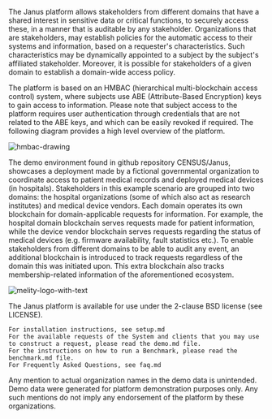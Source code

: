 The Janus platform allows stakeholders from different domains that have a shared interest in sensitive data or critical functions, to securely access these, in a manner that is auditable by any stakeholder. Organizations that are stakeholders, may establish policies for the automatic access to their systems and information, based on a requester's characteristics. Such characteristics may be dynamically appointed to a subject by the subject's affiliated stakeholder. Moreover, it is possible for stakeholders of a given domain to establish a domain-wide access policy.

The platform is based on an HMBAC (hierarchical multi-blockchain access control) system, where subjects use ABE (Attribute-Based Encryption) keys to gain access to information. Please note that subject access to the platform requires user authentication through credentials that are not related to the ABE keys, and which can be easily revoked if required. The following diagram provides a high level overview of the platform.

![hmbac-drawing](https://user-images.githubusercontent.com/31564228/191686437-d01cec8e-5687-411e-af13-851fd89a1f1d.png)

The demo environment found in github repository CENSUS/Janus, showcases a deployment made by a fictional governmental organization to coordinate access to patient medical records and deployed medical devices (in hospitals). Stakeholders in this example scenario are grouped into two domains: the hospital organizations (some of which also act as research institutes) and medical device vendors. Each domain operates its own blockchain for domain-applicable requests for information. For example, the hospital domain blockchain serves requests made for patient information, while the device vendor blockchain serves requests regarding the status of medical devices (e.g. firmware availability, fault statistics etc.). To enable stakeholders from different domains to be able to audit any event, an additional blockchain is introduced to track requests regardless of the domain this was initiated upon. This extra blockchain also tracks membership-related information of the aforementioned ecosystem.

![melity-logo-with-text](https://user-images.githubusercontent.com/31564228/191686585-85fc0823-62a2-46c6-9294-7127c04a67d3.png)


The Janus platform is available for use under the 2-clause BSD license (see LICENSE).

    For installation instructions, see setup.md
    For the available requests of the System and clients that you may use to construct a request, please read the demo.md file.
    For the instructions on how to run a Benchmark, please read the benchmark.md file.
    For Frequently Asked Questions, see faq.md

Any mention to actual organization names in the demo data is unintended. Demo data were generated for platform demonstration purposes only. Any such mentions do not imply any endorsement of the platform by these organizations.
